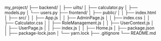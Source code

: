 
my_project/
├── backend/
│   ├── uilts/
│   ├── calculator.py
│   ├── models.py
│   └── users.py
├── frontend/
│   ├── public/
│   │   ├── index.html
│   ├── src/
│   │   ├── App.js
│   │   ├── AdminPage.js
│   │   ├── index.css
│   │   ├── Calculator.css
│   │   ├── RoleManagement.js
│   │   ├── UserContext.js
│   │   ├── UserPage.js
│   │   ├── index.js
│   │   ├── Home.js
│   ├── package.json
│   ├── package-lock.json
│   └── yarn.lock 
├── .gitignore
└── README.md
